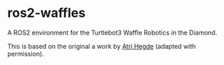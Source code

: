 # ros2-waffles 

A ROS2 environment for the Turtlebot3 Waffle Robotics in the Diamond.

This is based on the original a work by [Atri Hegde](https://github.com/hegde-atri/ros2-docker) (adapted with permission).

